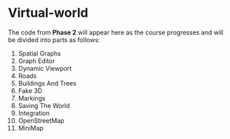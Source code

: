 # Virtual-world
The code from **Phase 2** will appear here as the course progresses and will be divided into parts as follows:

  1. Spatial Graphs
  2. Graph Editor
  3. Dynamic Viewport
  4. Roads
  5. Buildings And Trees
  6. Fake 3D
  7. Markings
  8. Saving The World
  9. Integration
  10. OpenStreetMap
  11. MiniMap
